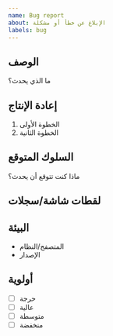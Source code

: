 ```yaml
---
name: Bug report
about: الإبلاغ عن خطأ أو مشكلة
labels: bug
---
```


## الوصف
ما الذي يحدث؟

## إعادة الإنتاج
1. الخطوة الأولى
2. الخطوة الثانية

## السلوك المتوقع
ماذا كنت تتوقع أن يحدث؟

## لقطات شاشة/سجلات

## البيئة
- المتصفح/النظام
- الإصدار

## أولوية
- [ ] حرجة
- [ ] عالية
- [ ] متوسطة
- [ ] منخفضة
